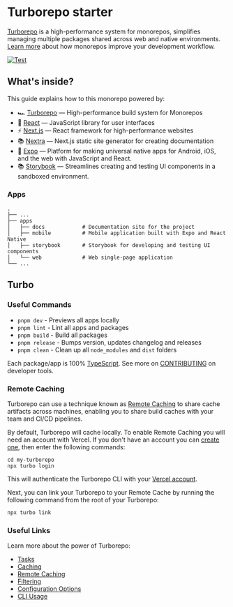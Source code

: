 # Turborepo starter

[Turborepo](https://turbo.build/repo) is a high-performance system for monorepos, simplifies managing multiple packages shared across web and native environments. [Learn more](https://vercel.com/blog/monorepos-are-changing-how-teams-build-software) about how monorepos improve your development workflow.

[![Test](https://github.com/du5rte/turborepo/actions/workflows/test.yml/badge.svg)](https://github.com/du5rte/turborepo/actions/workflows/test.yml)

## What's inside?

This guide explains how to this monorepo powered by:

- 🏎 [Turborepo](https://turbo.build/repo) — High-performance build system for Monorepos
- 🚀 [React](https://reactjs.org/) — JavaScript library for user interfaces
- ⚡️ [Next.js](https://nextjs.org/) — React framework for high-performance websites
- 📚 [Nextra](https://nextra.vercel.app/) — Next.js static site generator for creating documentation
- 📱 [Expo](https://expo.dev/) — Platform for making universal native apps for Android, iOS, and the web with JavaScript and React.
- 📚 [Storybook](https://storybook.js.org/) — Streamlines creating and testing UI components in a sandboxed environment.

### Apps

    .
    ├── ...
    ├── apps
    │   ├── docs            # Documentation site for the project
    │   ├── mobile          # Mobile application built with Expo and React Native
    │   ├── storybook       # Storybook for developing and testing UI components
    │   └── web             # Web single-page application
    └── ...

## Turbo

### Useful Commands

- `pnpm dev` - Previews all apps locally
- `pnpm lint` - Lint all apps and packages
- `pnpm build` - Build all packages
- `pnpm release` - Bumps version, updates changelog and releases
- `pnpm clean` - Clean up all `node_modules` and `dist` folders

Each package/app is 100% [TypeScript](https://www.typescriptlang.org/). See more on [CONTRIBUTING](/CONTRIBUTING.md) on developer tools.

### Remote Caching

Turborepo can use a technique known as [Remote Caching](https://turbo.build/repo/docs/core-concepts/remote-caching) to share cache artifacts across machines, enabling you to share build caches with your team and CI/CD pipelines.

By default, Turborepo will cache locally. To enable Remote Caching you will need an account with Vercel. If you don't have an account you can [create one](https://vercel.com/signup), then enter the following commands:

```
cd my-turborepo
npx turbo login
```

This will authenticate the Turborepo CLI with your [Vercel account](https://vercel.com/docs/concepts/personal-accounts/overview).

Next, you can link your Turborepo to your Remote Cache by running the following command from the root of your Turborepo:

```sh
npx turbo link
```

### Useful Links

Learn more about the power of Turborepo:

- [Tasks](https://turbo.build/repo/docs/core-concepts/monorepos/running-tasks)
- [Caching](https://turbo.build/repo/docs/core-concepts/caching)
- [Remote Caching](https://turbo.build/repo/docs/core-concepts/remote-caching)
- [Filtering](https://turbo.build/repo/docs/core-concepts/monorepos/filtering)
- [Configuration Options](https://turbo.build/repo/docs/reference/configuration)
- [CLI Usage](https://turbo.build/repo/docs/reference/command-line-reference)
